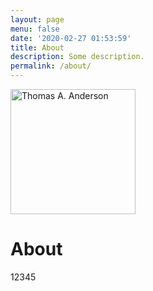 ```yaml
---
layout: page
menu: false
date: '2020-02-27 01:53:59'
title: About
description: Some description.
permalink: /about/
---
```


<img class="img-rounded" src="/assets/img/uploads/profile.png" alt="Thomas A. Anderson" width="200">

# About

 12345

